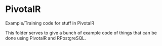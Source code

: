 # PivotalR
Example/Training code for stuff in PivotalR

This folder serves to give a bunch of example code of things that can be done using PivotalR and RPostgreSQL.